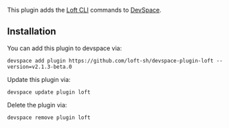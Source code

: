 This plugin adds the [Loft CLI](https://github.com/loft-sh/loft) commands to [DevSpace](https://github.com/loft-sh/devspace). 

## Installation

You can add this plugin to devspace via:
```
devspace add plugin https://github.com/loft-sh/devspace-plugin-loft --version=v2.1.3-beta.0
```

Update this plugin via:
```
devspace update plugin loft
```

Delete the plugin via:
```
devspace remove plugin loft
```
